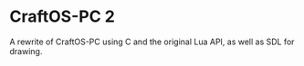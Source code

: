 # CraftOS-PC 2
A rewrite of CraftOS-PC using C and the original Lua API, as well as SDL for drawing.